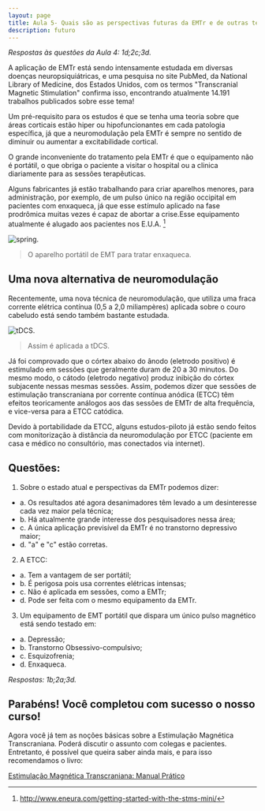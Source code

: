 ```yaml
---
layout: page
title: Aula 5- Quais são as perspectivas futuras da EMTr e de outras técnicas de neuromodulação não-invasiva?
description: futuro
---
```


*Respostas às questões da Aula 4: 1d;2c;3d.*


A aplicação de EMTr está sendo intensamente estudada em diversas doenças neuropsiquiátricas, e uma pesquisa no site PubMed, da National Library of Medicine, dos Estados Unidos, com os termos "Transcranial Magnetic Stimulation" confirma isso, encontrando atualmente 14.191 trabalhos publicados sobre esse tema!

Um pré-requisito para os estudos é que se tenha uma teoria sobre que áreas corticais estão hiper ou hipofuncionantes em cada patologia específica, já que a neuromodulação pela EMTr é sempre no sentido de diminuir ou aumentar a excitabilidade cortical.

O grande inconveniente do tratamento pela EMTr é que o equipamento não é portátil, o que obriga o paciente a visitar o hospital ou a clinica diariamente para as sessões terapêuticas. 

Alguns fabricantes já estão trabalhando para criar aparelhos menores, para administração, por exemplo, de um pulso único na região occipital em pacientes com enxaqueca, já que esse estímulo aplicado na fase prodrômica muitas vezes é capaz de abortar a crise.Esse equipamento atualmente é alugado aos pacientes nos E.U.A. [^1]

![spring.](http://familiabrasil.org/imagens/spring.jpg)
>O aparelho portátil de EMT para tratar enxaqueca.


## Uma nova alternativa de neuromodulação

Recentemente, uma nova técnica de neuromodulação, que utiliza uma fraca corrente elétrica contínua (0,5 a 2,0 miliampères) aplicada sobre o couro cabeludo está sendo também bastante estudada.

![tDCS.](http://familiabrasil.org/imagens/tdcs.jpg)
>Assim é aplicada a tDCS.

Já foi comprovado que o córtex abaixo do ânodo (eletrodo positivo) é estimulado em sessões que geralmente duram de 20 a 30 minutos. Do mesmo modo, o cátodo (eletrodo negativo) produz inibição do córtex subjacente nessas mesmas sessões. Assim, podemos dizer que sessões de estimulação transcraniana por corrente contínua anódica (ETCC) têm efeitos teoricamente análogos aos das sessões de EMTr de alta frequência, e vice-versa para a ETCC catódica.

Devido à portabilidade da ETCC, alguns estudos-piloto já estão sendo feitos com monitorização à distância da neuromodulação por ETCC (paciente em casa e médico no consultório, mas conectados via internet).

## Questões:

1. Sobre o estado atual e perspectivas da EMTr podemos dizer:
+ a. Os resultados até agora desanimadores têm levado a um desinteresse cada vez maior pela técnica;
+ b. Há atualmente grande interesse dos pesquisadores nessa área;
+ c. A única aplicação previsível da EMTr é no transtorno depressivo maior;
+ d. "a" e "c" estão corretas.

2. A ETCC:
+ a. Tem a vantagem de ser portátil;
+ b. É perigosa pois usa correntes elétricas intensas;
+ c. Não é aplicada em sessões, como a EMTr;
+ d. Pode ser feita com o mesmo equipamento da EMTr.

3. Um equipamento de EMT portátil que dispara um único pulso magnético está sendo testado em:
+ a. Depressão;
+ b. Transtorno Obsessivo-compulsivo;
+ c. Esquizofrenia;
+ d. Enxaqueca.



*Respostas: 1b;2a;3d.*


[^1]:http://www.eneura.com/getting-started-with-the-stms-mini/


## Parabéns! Você completou com sucesso o nosso curso!

Agora você já tem as noções básicas sobre a Estimulação Magnética Transcraniana. Poderá discutir o assunto com colegas e pacientes. Entretanto, é possível que queira saber ainda mais, e para isso recomendamos o livro:

[Estimulação Magnética Transcraniana: Manual Prático](https://ler.amazon.com.br/kp/embed?asin=B076R2FB46&preview=newtab&linkCode=kpe&ref_=cm_sw_r_kb_dp_ZgjgAbB5N9YEF)  


